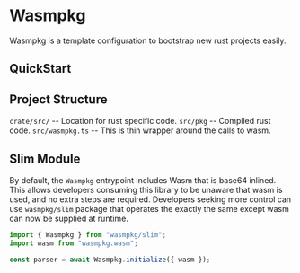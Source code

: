 
# Wasmpkg

Wasmpkg is a template configuration to bootstrap new rust projects easily.

## QuickStart

## Project Structure

`crate/src/` -- Location for rust specific code.
`src/pkg` -- Compiled rust code.
`src/wasmpkg.ts` -- This is thin wrapper around the calls to wasm.

## Slim Module

By default, the `Wasmpkg` entrypoint includes Wasm that is base64 inlined. This allows developers consuming this library to be unaware that wasm is used, and no extra steps are required.
Developers seeking more control can use `wasmpkg/slim` package that operates the exactly the same except wasm can now be supplied at runtime.

```js
import { Wasmpkg } from "wasmpkg/slim";
import wasm from "wasmpkg.wasm";

const parser = await Wasmpkg.initialize({ wasm });

```
